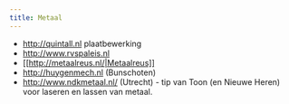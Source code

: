 ```yaml
---
title: Metaal
---
```

* http://quintall.nl plaatbewerking
* http://www.rvspaleis.nl
* [[http://metaalreus.nl/|Metaalreus]]
* http://huygenmech.nl (Bunschoten)
* http://www.ndkmetaal.nl/ (Utrecht) - tip van Toon (en Nieuwe Heren) voor laseren en lassen van metaal.
